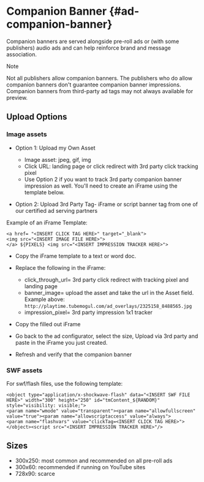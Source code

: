 # Companion Banner {#ad-companion-banner}

Companion banners are served alongside pre-roll ads or (with some publishers) audio ads and can help reinforce brand and message association.

>[!NOTE]
>
> Not all publishers allow companion banners. The publishers who do allow companion banners don't guarantee companion banner impressions.
> Companion banners from third-party ad tags may not always available for preview.

## Upload Options
  
### Image assets

* Option 1: Upload my Own Asset

  * Image asset: jpeg, gif, img
  * Click URL: landing page or click redirect with 3rd party click tracking pixel
  * Use Option 2 if you want to track 3rd party companion banner impression as well. You'll need to create an iFrame using the template below.

* Option 2: Upload 3rd Party Tag- iFrame or script banner tag from one of our certified ad serving partners

Example of an iFrame Template:

```
<a href= "<INSERT CLICK TAG HERE>" target="_blank">   
<img src="<INSERT IMAGE FILE HERE>">   
</a> ${PIXELS} <img src="<INSERT IMPRESSION TRACKER HERE>">
```

* Copy the iFrame template to a text or word doc.
* Replace the following in the iFrame:

  * click_through_url= 3rd party click redirect with tracking pixel and landing page
  * banner_image= upload the asset and take the url in the Asset field. Example above: `http://playtime.tubemogul.com/ad_overlays/2325158_8488565.jpg`  <!-- need to create a new example on https://advertising.adobe.com -->
  * impression_pixel= 3rd party  impression 1x1 tracker

* Copy the filled out iFrame
* Go back to the ad configurator, select the size, Upload via 3rd party and paste in the iFrame you just created.
* Refresh and verify that the companion banner

### SWF assets

For swf/flash files, use the following template:

```
<object type="application/x-shockwave-flash" data="<INSERT SWF FILE HERE>" width="300" height="250" id="tmContent_${RANDOM}" style="visibility: visible;">   
<param name="wmode" value="transparent"><param name="allowfullscreen" value="true"><param name="allowscriptaccess" value="always">   
<param name="flashvars" value="clickTag=<INSERT CLICK TAG HERE>">   
</object><script src="<INSERT IMPRESSION TRACKER HERE>"/>
```

## Sizes

* 300x250: most common and recommended on all pre-roll ads
* 300x60: recommended if running on YouTube sites
* 728x90: scarce
